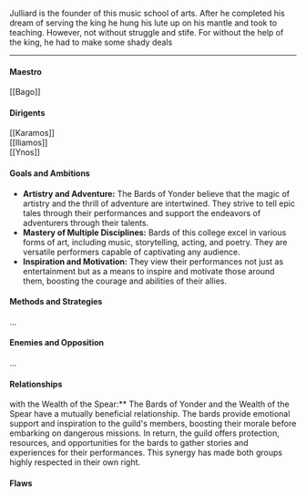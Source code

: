 Julliard is the founder of this music school of arts. After he completed his dream of serving the king he hung his lute up on his mantle and took to teaching. However, not without struggle and stife. For without the help of the king, he had to make some shady deals

---
#### Maestro

[[Bago]]
#### Dirigents

[[Karamos]]  
[[Iliamos]]  
[[Ynos]]
#### Goals and Ambitions

- **Artistry and Adventure:** The Bards of Yonder believe that the magic of artistry and the thrill of adventure are intertwined. They strive to tell epic tales through their performances and support the endeavors of adventurers through their talents.
- **Mastery of Multiple Disciplines:** Bards of this college excel in various forms of art, including music, storytelling, acting, and poetry. They are versatile performers capable of captivating any audience.
- **Inspiration and Motivation:** They view their performances not just as entertainment but as a means to inspire and motivate those around them, boosting the courage and abilities of their allies.
#### Methods and Strategies 

...
#### Enemies and Opposition 

...

#### Relationships

with the Wealth of the Spear:** 
The Bards of Yonder and the Wealth of the Spear have a mutually beneficial relationship. The bards provide emotional support and inspiration to the guild's members, boosting their morale before embarking on dangerous missions. In return, the guild offers protection, resources, and opportunities for the bards to gather stories and experiences for their performances. This synergy has made both groups highly respected in their own right.
#### Flaws